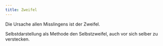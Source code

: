 ```yaml
---
title: Zweifel
---
```


Die Ursache allen Misslingens ist der Zweifel.  

Selbstdarstellung als Methode den Selbstzweifel, auch vor sich selber zu verstecken.  


